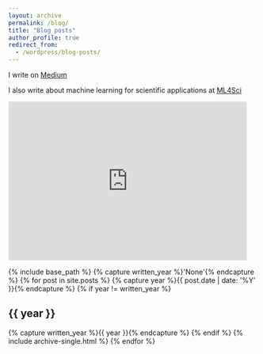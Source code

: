 ```yaml
---
layout: archive
permalink: /blog/
title: "Blog posts"
author_profile: true
redirect_from:
  - /wordpress/blog-posts/
---
```

<!--
I write on <a href="https://medium.com/@charlesyang_32909" target="_blank">Medium</a> occasionally. Here are some of my top posts:

I write about <a href="https://ml4sci.substack.com/" target="_blank">Machine Learning for Scientific Applications at ML4Sci</a>!

<iframe src="https://ml4sci.substack.com/embed" width="480" height="320" style="border:1px solid #EEE; background:white;" frameborder="0" scrolling="no">
</iframe>
-->

I write on [Medium](https://medium.com/@charlesyang_32909)

I also write about machine learning for scientific applications at [ML4Sci](https://ml4sci.substack.com/)

<iframe src="https://ml4sci.substack.com/embed" width="480" height="320" style="border:1px solid #EEE; background:white;" frameborder="0" scrolling="no">
</iframe>


{% include base_path %}
{% capture written_year %}'None'{% endcapture %}
{% for post in site.posts %}
  {% capture year %}{{ post.date | date: '%Y' }}{% endcapture %}
  {% if year != written_year %}
    <h2 id="{{ year | slugify }}" class="archive__subtitle">{{ year }}</h2>
    {% capture written_year %}{{ year }}{% endcapture %}
  {% endif %}
  {% include archive-single.html %}
{% endfor %}
